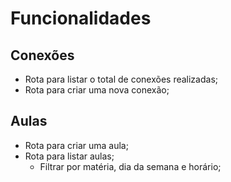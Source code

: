 # Funcionalidades 

## Conexões

- Rota para listar o total de conexões realizadas;
- Rota para criar uma nova conexão;

## Aulas

- Rota para criar uma aula;
- Rota para listar aulas;
    - Filtrar por matéria, dia da semana e horário;